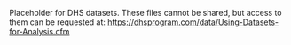 Placeholder for DHS datasets. These files cannot be shared, but access to them can be requested at: https://dhsprogram.com/data/Using-Datasets-for-Analysis.cfm